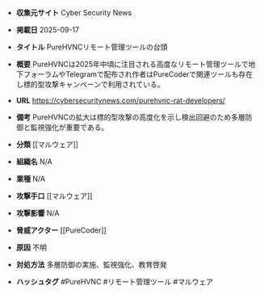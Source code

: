 - **収集元サイト**
Cyber Security News

- **掲載日**
2025-09-17

- **タイトル**
PureHVNCリモート管理ツールの台頭

- **概要**
PureHVNCは2025年中頃に注目される高度なリモート管理ツールで地下フォーラムやTelegramで配布され作者はPureCoderで関連ツールも存在し標的型攻撃キャンペーンで利用されている。

- **URL**
https://cybersecuritynews.com/purehvnc-rat-developers/

- **備考**
PureHVNCの拡大は標的型攻撃の高度化を示し検出回避のため多層防御と監視強化が重要である。

- **分類**
[[マルウェア]]

- **組織名**
N/A

- **業種**
N/A

- **攻撃手口**
[[マルウェア]]

- **攻撃影響**
N/A

- **脅威アクター**
[[PureCoder]]

- **原因**
不明

- **対処方法**
多層防御の実施、監視強化、教育啓発

- **ハッシュタグ**
#PureHVNC #リモート管理ツール #マルウェア
